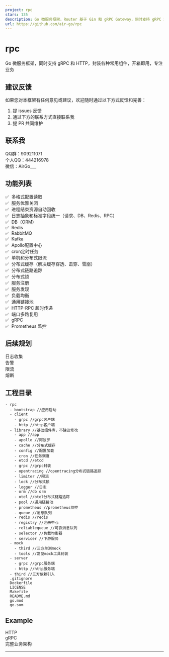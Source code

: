 ```yaml
---
project: rpc
stars: 135
description: Go 微服务框架，Router 基于 Gin 和 gRPC Gateway，同时支持 gRPC 和 HTTP，封装各种常用组件，开箱即用，专注业务。
url: https://github.com/air-go/rpc
---
```


rpc
===

Go 微服务框架，同时支持 gRPC 和 HTTP，封装各种常用组件，开箱即用，专注业务

  

建议反馈
----

如果您对本框架有任何意见或建议，欢迎随时通过以下方式反馈和完善：

1.  提 issues 反馈
2.  通过下方的联系方式直接联系我
3.  提 PR 共同维护  
      
    

联系我
---

QQ群：909211071  
个人QQ：444216978  
微信：AirGo\_\_\_  
  

功能列表
----

✅  多格式配置读取  
✅  服务优雅关闭  
✅  进程结束资源自动回收  
✅  日志抽象和标准字段统一（请求、DB、Redis、RPC）  
✅  DB（ORM）  
✅  Redis  
✅  RabbitMQ  
✅  Kafka  
✅  Apollo配置中心  
✅  cron定时任务  
✅  单机和分布式限流  
✅  分布式缓存（解决缓存穿透、击穿、雪崩）  
✅  分布式链路追踪  
✅  分布式锁  
✅  服务注册  
✅  服务发现  
✅  负载均衡  
✅  通用链接池  
✅  HTTP-RPC 超时传递  
✅  端口多路复用  
✅  gRPC  
✅  Prometheus 监控  
  

后续规划
----

日志收集  
告警  
限流  
熔断  
  

工程目录
----

```
- rpc
  - bootstrap //应用启动
  - client
    - grpc //grpc客户端
    - http //http客户端
  - library //基础组件库，不建议修改
    - app //app
    - apollo //阿波罗
    - cache //分布式缓存
    - config //配置加载
    - cron //任务调度
    - etcd //etcd
    - grpc //grpc封装
    - opentracing //opentracing分布式链路追踪
    - limiter //限流
    - lock //分布式锁
    - logger //日志
    - orm //db orm
    - otel //otel分布式链路追踪
    - pool //通用链接池
    - prometheus //prometheus监控
    - queue //消息队列
    - redis //redis
    - registry //注册中心
    - reliablequeue //可靠消息队列
    - selector //负载均衡器
    - servicer //下游服务
  - mock
    - third //三方单测mock
    - tools //常见mock工具封装
  - server
    - grpc //grpc服务端
    - http //http服务端  
  - third //三方依赖引入
  .gitignore
  Dockerfile
  LICENSE
  Makefile
  README.md
  go.mod
  go.sum
```

  

Example
-------

HTTP  
gRPC  
完整业务架构  

* * *
